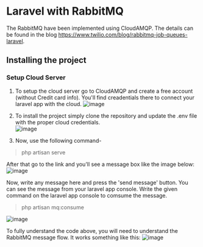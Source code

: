 # Laravel with RabbitMQ

The RabbitMQ have been implemented using CloudAMQP. The details can be found in the blog https://www.twilio.com/blog/rabbitmq-job-queues-laravel.

## Installing the project
### Setup Cloud Server
1. To setup the cloud server go to CloudAMQP and create a free account (without Credit card info). You'll find creadentials there to connect your laravel app with the cloud.
![image](https://github.com/sinthy08/laravel_rabbitMQ/assets/40598386/c62c3138-5074-4ed6-8ab6-c1ab2977ea28)

2. To install the project simply clone the repository and update the .env file with the proper cloud credentials.  
![image](https://github.com/sinthy08/laravel_rabbitMQ/assets/40598386/4c8e6ffb-25c4-490a-862f-e2afb7c04f23)

3. Now, use the following command-
> php artisan serve

After that go to the link and you'll see a message box like the image below:
![image](https://github.com/sinthy08/laravel_rabbitMQ/assets/40598386/b76e4b75-4caa-4583-b081-227f88273e7f)

Now, write any message here and press the 'send message' button. You can see the message from your laravel app console. Write the given command on the laravel app console to comsume the message.

> php artisan mq:consume

![image](https://github.com/sinthy08/laravel_rabbitMQ/assets/40598386/ec45b2ff-54e6-4ca1-98d1-a092996131fd)

To fully understand the code above, you will need to understand the RabbitMQ message flow. It works something like this:
![image](https://github.com/sinthy08/laravel_rabbitMQ/assets/40598386/8dca35d9-e7f7-49e9-92c9-66d25eb9b48b)
